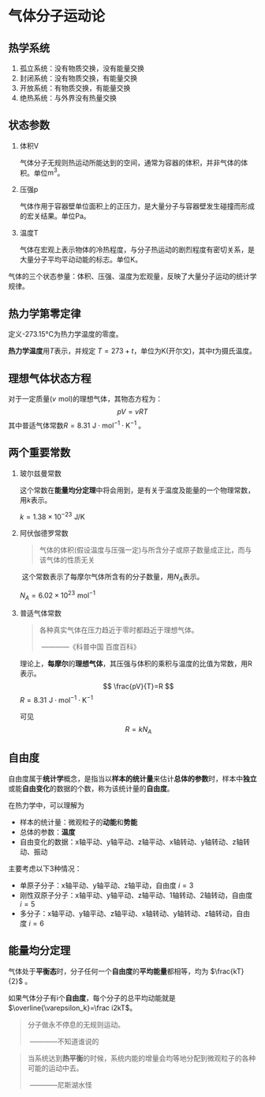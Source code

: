 # 气体分子运动论

## 热学系统

1. 孤立系统：没有物质交换，没有能量交换
2. 封闭系统：没有物质交换，有能量交换
3. 开放系统：有物质交换，有能量交换
4. 绝热系统：与外界没有热量交换



## 状态参数
1. 体积V

   气体分子无规则热运动所能达到的空间，通常为容器的体积，并非气体的体积。单位$\mathrm{m}^3$。

2. 压强p

   气体作用于容器壁单位面积上的正压力，是大量分子与容器壁发生碰撞而形成的宏关结果。单位$\mathrm{Pa}$。

3. 温度T

   气体在宏观上表示物体的冷热程度，与分子热运动的剧烈程度有密切关系，是大量分子平均平动动能的标志。单位$\mathrm{K}$。
   

气体的三个状态参量：体积、压强、温度为宏观量，反映了大量分子运动的统计学规律。



## 热力学第零定律
定义-273.15°C为热力学温度的零度。

**热力学温度**用$T$表示，并规定 $T=273+t$，单位为K(开尔文)，其中$t$为摄氏温度。

## 理想气体状态方程

对于一定质量($v\,\,\mathrm{mol}$)的理想气体，其物态方程为：
$$
pV=vRT
$$
其中普适气体常数$R=8.31\,\,\mathrm{J\cdot mol^{-1}\cdot K^{-1}}$ 。



## 两个重要常数

1. 玻尔兹曼常数

   ​		这个常数在**能量均分定理**中将会用到，是有关于温度及能量的一个物理常数，用$k$表示。

   
   
   $k=1.38\times 10^{-23}\,\, \mathrm{J}/\mathrm{K}$
   
   
   
2. 阿伏伽德罗常数
   
   > 气体的体积(假设温度与压强一定)与所含分子或原子数量成正比，而与该气体的性质无关
   
   ​		这个常数表示了每摩尔气体所含有的分子数量，用$N_A$表示。
   
   
   
   $N_A=6.02\times 10^{23} \,\, \mathrm{mol}^{-1}$

   
   
3. 普适气体常数

	> 各种真实气体在压力趋近于零时都趋近于理想气体。
	>
	> ​																				————《科普中国  百度百科》
	
	理论上，**每摩尔**的**理想气体**，其压强与体积的乘积与温度的比值为常数，用R表示。
	$$
	\frac{pV}{T}=R
	$$
	$R=8.31\,\,\mathrm{J\cdot mol^{-1}\cdot K^{-1}}$
	
	
	
	可见
	$$
	R=k N_A
	$$
	

## 自由度

自由度属于**统计学**概念，是指当以**样本的统计量**来估计**总体的参数**时，样本中**独立**或能**自由变化**的数据的个数，称为该统计量的**自由度**。

在热力学中，可以理解为

* 样本的统计量：微观粒子的**动能**和**势能**
* 总体的参数：**温度**
* 自由变化的数据：x轴平动、y轴平动、z轴平动、x轴转动、y轴转动、z轴转动、振动



主要考虑以下3种情况：

* 单原子分子：x轴平动、y轴平动、z轴平动，自由度 $i=3$
* 刚性双原子分子：x轴平动、y轴平动、z轴平动、1轴转动、2轴转动，自由度 $i=5$
* 多分子：x轴平动、y轴平动、z轴平动、x轴转动、y轴转动、z轴转动，自由度 $i=6$



## 能量均分定理

 气体处于**平衡态**时，分子任何一个**自由度**的**平均能量**都相等，均为 $\frac{kT}{2}$ 。

如果气体分子有i个**自由度**，每个分子的总平均动能就是 $\overline{\varepsilon_k}=\frac i2kT$。

> 分子做永不停息的无规则运动。
>
> ​																				————不知道谁说的

>  当系统达到**热平衡**的时候，系统内能的增量会均等地分配到微观粒子的各种可能的运动中去。
>
> ​																				————尼斯湖水怪



